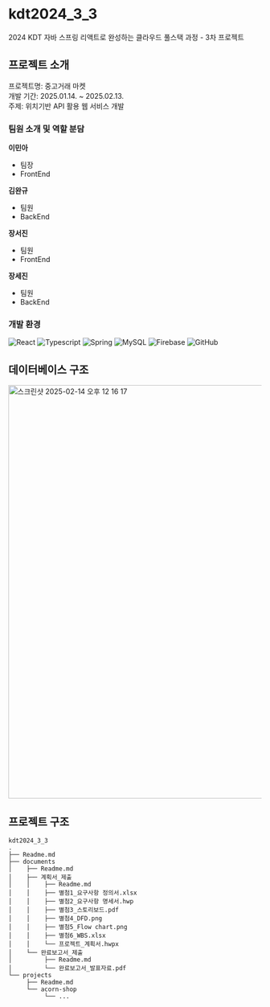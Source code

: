 # kdt2024_3_3
2024 KDT 자바 스프링 리액트로 완성하는 클라우드 풀스택 과정 - 3차 프로젝트

## 프로젝트 소개

프로젝트명: 중고거래 마켓 <br>
개발 기간: 2025.01.14. ~ 2025.02.13. <br>
주제: 위치기반 API 활용 웹 서비스 개발 <br>

### 팀원 소개 및 역할 분담

**이민아** <br>
- 팀장
- FrontEnd
  
**김완규** <br>
- 팀원
- BackEnd

**장서진** <br>
- 팀원
- FrontEnd
      
**장세진** <br>
- 팀원
- BackEnd

### 개발 환경

![React](https://shields.io/badge/react-black?logo=react&style=for-the-badge)
![Typescript](https://img.shields.io/badge/TypeScript-3178C6?style=for-the-badge&logo=typescript&logoColor=white)
![Spring](https://img.shields.io/badge/Spring-6DB33F?style=for-the-badge&logo=spring&logoColor=white)
![MySQL](https://img.shields.io/badge/mysql-4479A1.svg?style=for-the-badge&logo=mysql&logoColor=white) 
![Firebase](https://img.shields.io/badge/firebase-ffca28?style=for-the-badge&logo=firebase&logoColor=black)
![GitHub](https://img.shields.io/badge/github-%23121011.svg?style=for-the-badge&logo=github&logoColor=white)


## 데이터베이스 구조
<img width="823" alt="스크린샷 2025-02-14 오후 12 16 17" src="https://github.com/user-attachments/assets/93d2de1d-01db-42b2-8157-c2cbebdf273e" />

## 프로젝트 구조
```
kdt2024_3_3
.
├── Readme.md
├── documents
│    ├── Readme.md
│    ├── 계획서_제출
│    │    ├── Readme.md
│    │    ├── 별첨1_요구사항 정의서.xlsx
│    │    ├── 별첨2_요구사항 명세서.hwp
│    │    ├── 별첨3_스토리보드.pdf
│    │    ├── 별첨4_DFD.png
│    │    ├── 별첨5_Flow chart.png
│    │    ├── 별첨6_WBS.xlsx
│    │    └── 프로젝트_계획서.hwpx
│    └── 완료보고서_제출
│         ├── Readme.md
│         └── 완료보고서_발표자료.pdf
└── projects
     ├── Readme.md
     └── acorn-shop
          └── ...
```
